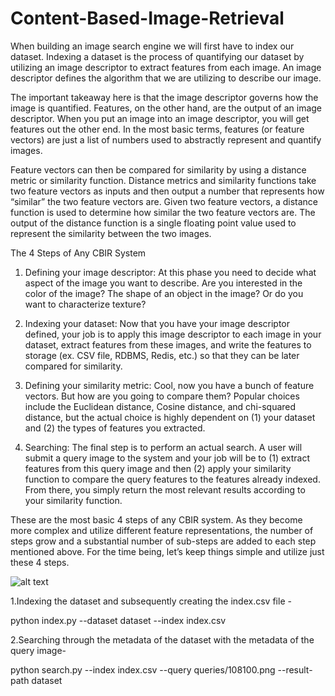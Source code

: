 # Content-Based-Image-Retrieval

When building an image search engine we will first have to index our dataset. Indexing a dataset is the process of quantifying our dataset by utilizing an image descriptor to extract features from each image.
An image descriptor defines the algorithm that we are utilizing to describe our image.

The important takeaway here is that the image descriptor governs how the image is quantified.
Features, on the other hand, are the output of an image descriptor. When you put an image into an image descriptor, you will get features out the other end.
In the most basic terms, features (or feature vectors) are just a list of numbers used to abstractly represent and quantify images.

Feature vectors can then be compared for similarity by using a distance metric or similarity function. Distance metrics and similarity functions take two feature vectors as inputs and then output a number that represents how “similar” the two feature vectors are.
Given two feature vectors, a distance function is used to determine how similar the two feature vectors are. The output of the distance function is a single floating point value used to represent the similarity between the two images.

The 4 Steps of Any CBIR System

1. Defining your image descriptor: At this phase you need to decide what aspect of the image you want to describe. Are you        interested in the color of the image? The shape of an object in the image? Or do you want to characterize texture? 

2. Indexing your dataset: Now that you have your image descriptor defined, your job is to apply this image descriptor to each image in your dataset, extract features from these images, and write the features to storage (ex. CSV file, RDBMS, Redis, etc.) so that they can be later compared for similarity. 

3. Defining your similarity metric: Cool, now you have a bunch of feature vectors. But how are you going to compare them? Popular choices include the Euclidean distance, Cosine distance, and chi-squared distance, but the actual choice is highly dependent on (1) your dataset and (2) the types of features you extracted. 

4. Searching: The final step is to perform an actual search. A user will submit a query image to the system and your job will be to (1) extract features from this query image and then (2) apply your similarity function to compare the query features to the features already indexed. From there, you simply return the most relevant results according to your similarity function. 

These are the most basic 4 steps of any CBIR system. As they become more complex and utilize different feature representations, the number of steps grow and a substantial number of sub-steps are added to each step mentioned above. For the time being, let’s keep things simple and utilize just these 4 steps.

![alt text](https://www.researchgate.net/profile/Ahmed_Amin43/publication/310465433/figure/fig1/AS:429744039698434@1479470371504/Block-diagram-of-Content-Based-Image-Retrieval-5.png)


1.Indexing the dataset and subsequently creating the index.csv file -

   python index.py --dataset dataset --index index.csv

2.Searching through the metadata of the dataset with the metadata of the query image-

   python search.py --index index.csv --query queries/108100.png --result-path dataset
